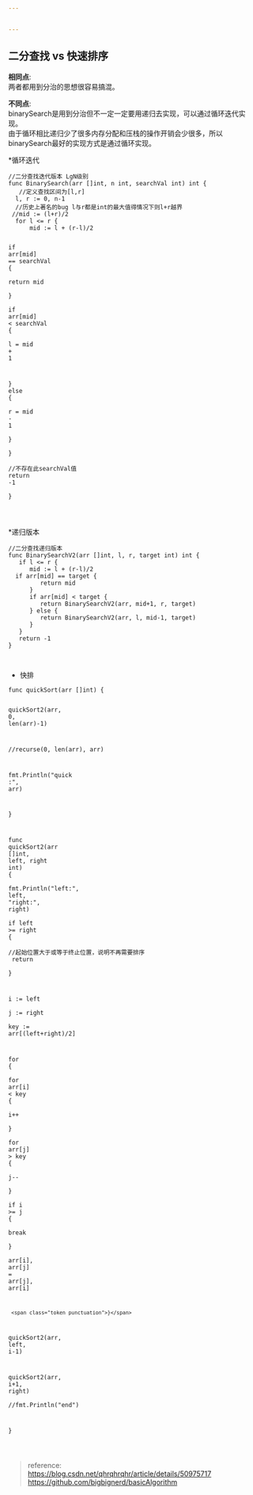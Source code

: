 ```yaml
---


---
```


<h2 id="二分查找-vs-快速排序">二分查找 vs 快速排序</h2>
<p><strong>相同点</strong>:<br>
两者都用到分治的思想很容易搞混。</p>
<p><strong>不同点</strong>:<br>
binarySearch是用到分治但不一定一定要用递归去实现，可以通过循环迭代实现。<br>
由于循环相比递归少了很多内存分配和压栈的操作开销会少很多，所以binarySearch最好的实现方式是通过循环实现。</p>
<p>*循环迭代</p>
<pre class=" language-go"><code class="prism  language-go"><span class="token comment">//二分查找迭代版本 LgN级别  </span>
<span class="token keyword">func</span> <span class="token function">BinarySearch</span><span class="token punctuation">(</span>arr <span class="token punctuation">[</span><span class="token punctuation">]</span><span class="token builtin">int</span><span class="token punctuation">,</span> n <span class="token builtin">int</span><span class="token punctuation">,</span> searchVal <span class="token builtin">int</span><span class="token punctuation">)</span> <span class="token builtin">int</span> <span class="token punctuation">{</span>  
   <span class="token comment">//定义查找区间为[l,r]  </span>
  l<span class="token punctuation">,</span> r <span class="token operator">:=</span> <span class="token number">0</span><span class="token punctuation">,</span> n<span class="token number">-1</span>  
  <span class="token comment">//历史上著名的bug l与r都是int的最大值得情况下则l+r越界  </span>
 <span class="token comment">//mid := (l+r)/2  </span>
  <span class="token keyword">for</span> l <span class="token operator">&lt;=</span> r <span class="token punctuation">{</span>  
      mid <span class="token operator">:=</span> l <span class="token operator">+</span> <span class="token punctuation">(</span>r<span class="token operator">-</span>l<span class="token punctuation">)</span><span class="token operator">/</span><span class="token number">2</span>  
  
  <span class="token keyword">if</span> arr<span class="token punctuation">[</span>mid<span class="token punctuation">]</span> <span class="token operator">==</span> searchVal <span class="token punctuation">{</span>  
         <span class="token keyword">return</span> mid  
      <span class="token punctuation">}</span>  
      <span class="token keyword">if</span> arr<span class="token punctuation">[</span>mid<span class="token punctuation">]</span> <span class="token operator">&lt;</span> searchVal <span class="token punctuation">{</span>  
         l <span class="token operator">=</span> mid <span class="token operator">+</span> <span class="token number">1</span>  
  
  <span class="token punctuation">}</span> <span class="token keyword">else</span> <span class="token punctuation">{</span>  
         r <span class="token operator">=</span> mid <span class="token operator">-</span> <span class="token number">1</span>  
  <span class="token punctuation">}</span>  
   <span class="token punctuation">}</span>  
   <span class="token comment">//不存在此searchVal值  </span>
  <span class="token keyword">return</span> <span class="token operator">-</span><span class="token number">1</span>  
<span class="token punctuation">}</span>

</code></pre>
<p>*递归版本</p>
<pre class=" language-go"><code class="prism  language-go"><span class="token comment">//二分查找递归版本  </span>
<span class="token keyword">func</span> <span class="token function">BinarySearchV2</span><span class="token punctuation">(</span>arr <span class="token punctuation">[</span><span class="token punctuation">]</span><span class="token builtin">int</span><span class="token punctuation">,</span> l<span class="token punctuation">,</span> r<span class="token punctuation">,</span> target <span class="token builtin">int</span><span class="token punctuation">)</span> <span class="token builtin">int</span> <span class="token punctuation">{</span>  
   <span class="token keyword">if</span> l <span class="token operator">&lt;=</span> r <span class="token punctuation">{</span>  
      mid <span class="token operator">:=</span> l <span class="token operator">+</span> <span class="token punctuation">(</span>r<span class="token operator">-</span>l<span class="token punctuation">)</span><span class="token operator">/</span><span class="token number">2</span>  
  <span class="token keyword">if</span> arr<span class="token punctuation">[</span>mid<span class="token punctuation">]</span> <span class="token operator">==</span> target <span class="token punctuation">{</span>  
         <span class="token keyword">return</span> mid  
      <span class="token punctuation">}</span>  
      <span class="token keyword">if</span> arr<span class="token punctuation">[</span>mid<span class="token punctuation">]</span> <span class="token operator">&lt;</span> target <span class="token punctuation">{</span>  
         <span class="token keyword">return</span> <span class="token function">BinarySearchV2</span><span class="token punctuation">(</span>arr<span class="token punctuation">,</span> mid<span class="token operator">+</span><span class="token number">1</span><span class="token punctuation">,</span> r<span class="token punctuation">,</span> target<span class="token punctuation">)</span>  
      <span class="token punctuation">}</span> <span class="token keyword">else</span> <span class="token punctuation">{</span>  
         <span class="token keyword">return</span> <span class="token function">BinarySearchV2</span><span class="token punctuation">(</span>arr<span class="token punctuation">,</span> l<span class="token punctuation">,</span> mid<span class="token number">-1</span><span class="token punctuation">,</span> target<span class="token punctuation">)</span>  
      <span class="token punctuation">}</span>  
   <span class="token punctuation">}</span>  
   <span class="token keyword">return</span> <span class="token operator">-</span><span class="token number">1</span>  
<span class="token punctuation">}</span>

</code></pre>
<ul>
<li>快排</li>
</ul>
<pre class=" language-go"><code class="prism  language-go"><span class="token keyword">func</span> <span class="token function">quickSort</span><span class="token punctuation">(</span>arr <span class="token punctuation">[</span><span class="token punctuation">]</span><span class="token builtin">int</span><span class="token punctuation">)</span> <span class="token punctuation">{</span>  
  
   <span class="token function">quickSort2</span><span class="token punctuation">(</span>arr<span class="token punctuation">,</span> <span class="token number">0</span><span class="token punctuation">,</span> <span class="token function">len</span><span class="token punctuation">(</span>arr<span class="token punctuation">)</span><span class="token operator">-</span><span class="token number">1</span><span class="token punctuation">)</span>  
  
   <span class="token comment">//recurse(0, len(arr), arr)  </span>
  
  fmt<span class="token punctuation">.</span><span class="token function">Println</span><span class="token punctuation">(</span><span class="token string">"quick :"</span><span class="token punctuation">,</span> arr<span class="token punctuation">)</span>  
  
<span class="token punctuation">}</span>  
  
<span class="token keyword">func</span> <span class="token function">quickSort2</span><span class="token punctuation">(</span>arr <span class="token punctuation">[</span><span class="token punctuation">]</span><span class="token builtin">int</span><span class="token punctuation">,</span> left<span class="token punctuation">,</span> right <span class="token builtin">int</span><span class="token punctuation">)</span> <span class="token punctuation">{</span>  
   fmt<span class="token punctuation">.</span><span class="token function">Println</span><span class="token punctuation">(</span><span class="token string">"left:"</span><span class="token punctuation">,</span> left<span class="token punctuation">,</span> <span class="token string">"right:"</span><span class="token punctuation">,</span> right<span class="token punctuation">)</span>  
   <span class="token keyword">if</span> left <span class="token operator">&gt;=</span> right <span class="token punctuation">{</span>  
      <span class="token comment">//起始位置大于或等于终止位置，说明不再需要排序  </span>
	  <span class="token keyword">return</span>  
	  <span class="token punctuation">}</span>  
  
  i <span class="token operator">:=</span> left  
  j <span class="token operator">:=</span> right  
  key <span class="token operator">:=</span> arr<span class="token punctuation">[</span><span class="token punctuation">(</span>left<span class="token operator">+</span>right<span class="token punctuation">)</span><span class="token operator">/</span><span class="token number">2</span><span class="token punctuation">]</span>  
  
   <span class="token keyword">for</span> <span class="token punctuation">{</span>  
      <span class="token keyword">for</span> arr<span class="token punctuation">[</span>i<span class="token punctuation">]</span> <span class="token operator">&lt;</span> key <span class="token punctuation">{</span>  
        i<span class="token operator">++</span>  
      <span class="token punctuation">}</span>  
     <span class="token keyword">for</span> arr<span class="token punctuation">[</span>j<span class="token punctuation">]</span> <span class="token operator">&gt;</span> key <span class="token punctuation">{</span>  
        j<span class="token operator">--</span>  
      <span class="token punctuation">}</span>  
      <span class="token keyword">if</span> i <span class="token operator">&gt;=</span> j <span class="token punctuation">{</span>  
       <span class="token keyword">break</span>  
	   <span class="token punctuation">}</span>  
      arr<span class="token punctuation">[</span>i<span class="token punctuation">]</span><span class="token punctuation">,</span> arr<span class="token punctuation">[</span>j<span class="token punctuation">]</span> <span class="token operator">=</span> arr<span class="token punctuation">[</span>j<span class="token punctuation">]</span><span class="token punctuation">,</span> arr<span class="token punctuation">[</span>i<span class="token punctuation">]</span>  
     
     <span class="token punctuation">}</span>  
  
   <span class="token function">quickSort2</span><span class="token punctuation">(</span>arr<span class="token punctuation">,</span> left<span class="token punctuation">,</span> i<span class="token number">-1</span><span class="token punctuation">)</span>  
  
   <span class="token function">quickSort2</span><span class="token punctuation">(</span>arr<span class="token punctuation">,</span> i<span class="token operator">+</span><span class="token number">1</span><span class="token punctuation">,</span> right<span class="token punctuation">)</span>  
   <span class="token comment">//fmt.Println("end")  </span>
  
<span class="token punctuation">}</span>  

</code></pre>
<blockquote>
<p>reference:<br>
<a href="https://blog.csdn.net/qhrqhrqhr/article/details/50975717">https://blog.csdn.net/qhrqhrqhr/article/details/50975717</a><br>
<a href="https://github.com/bigbignerd/basicAlgorithm">https://github.com/bigbignerd/basicAlgorithm</a></p>
</blockquote>

